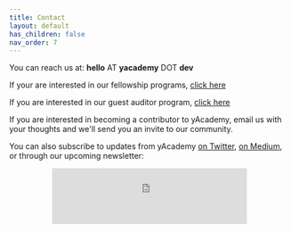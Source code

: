 ```yaml
---
title: Contact
layout: default
has_children: false
nav_order: 7
---
```


You can reach us at: **hello** AT **yacademy** DOT **dev**

<!-- markdown-link-check-disable -->
If your are interested in our fellowship programs, [click here](/fellowship-program)

If you are interested in our guest auditor program, [click here](/guest-auditor-program)
<!-- markdown-link-check-enable -->

If you are interested in becoming a contributor to yAcademy, email us with your thoughts and we'll send you an invite to our community.

You can also subscribe to updates from yAcademy [on Twitter](https://twitter.com/yAcademyDAO), [on Medium](https://medium.com/yacademyblog), or through our upcoming newsletter:

<center><iframe src="https://yacademy.substack.com/embed" width="350" height ="100" style="border:0px solid #EEE; background:white;" frameborder="0" scrolling="no"></iframe></center>
